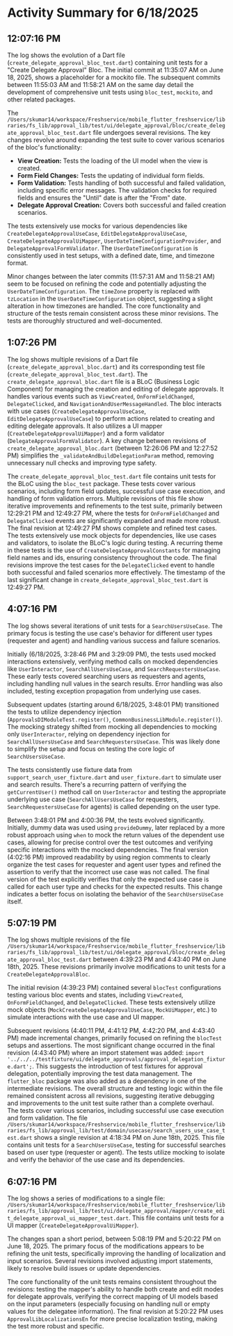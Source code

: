 # Activity Summary for 6/18/2025

## 12:07:16 PM
The log shows the evolution of a Dart file (`create_delegate_approval_bloc_test.dart`) containing unit tests for a "Create Delegate Approval" Bloc.  The initial commit at 11:35:07 AM on June 18, 2025, shows a placeholder for a mockito file. The subsequent commits between 11:55:03 AM and 11:58:21 AM on the same day detail the development of comprehensive unit tests using `bloc_test`, `mockito`, and other related packages.

The `/Users/skumar14/workspace/Freshservice/mobile_flutter_freshservice/libraries/fs_lib/approval_lib/test/ui/delegate_approval/bloc/create_delegate_approval_bloc_test.dart` file undergoes several revisions.  The key changes revolve around expanding the test suite to cover various scenarios of the bloc's functionality:

* **View Creation:** Tests the loading of the UI model when the view is created.
* **Form Field Changes:**  Tests the updating of individual form fields.
* **Form Validation:** Tests handling of both successful and failed validation, including specific error messages.  The validation checks for required fields and ensures the "Until" date is after the "From" date.
* **Delegate Approval Creation:** Covers both successful and failed creation scenarios.

The tests extensively use mocks for various dependencies like `CreateDelegateApprovalUseCase`, `EditDelegateApprovalUseCase`, `CreateDelegateApprovalUiMapper`, `UserDateTimeConfigurationProvider`, and `DelegateApprovalFormValidator`.  The  `UserDateTimeConfiguration` is consistently used in test setups, with a defined date, time, and timezone format.

Minor changes between the later commits (11:57:31 AM and 11:58:21 AM) seem to be focused on refining the code and potentially adjusting the `UserDateTimeConfiguration`. The `timeZone` property is replaced with `tzLocation` in the `UserDateTimeConfiguration` object, suggesting a slight alteration in how timezones are handled.  The core functionality and structure of the tests remain consistent across these minor revisions.  The tests are thoroughly structured and well-documented.


## 1:07:26 PM
The log shows multiple revisions of a Dart file (`create_delegate_approval_bloc.dart`) and its corresponding test file (`create_delegate_approval_bloc_test.dart`).  The `create_delegate_approval_bloc.dart` file is a BLoC (Business Logic Component) for managing the creation and editing of delegate approvals.  It handles various events such as `ViewCreated`, `OnFormFieldChanged`, `DelegateClicked`, and `NavigationAndUserMessageHandled`.  The bloc interacts with use cases (`CreateDelegateApprovalUseCase`, `EditDelegateApprovalUseCase`) to perform actions related to creating and editing delegate approvals. It also utilizes a UI mapper (`CreateDelegateApprovalUiMapper`) and a form validator (`DelegateApprovalFormValidator`).  A key change between revisions of `create_delegate_approval_bloc.dart` (between 12:26:06 PM and 12:27:52 PM) simplifies the `_validateAndBuildDelegationParam` method, removing unnecessary null checks and improving type safety.


The `create_delegate_approval_bloc_test.dart` file contains unit tests for the BLoC using the `bloc_test` package. These tests cover various scenarios, including form field updates, successful use case execution, and handling of form validation errors.  Multiple revisions of this file show iterative improvements and refinements to the test suite, primarily between 12:29:21 PM and 12:49:27 PM, where the tests for `OnFormFieldChanged` and `DelegateClicked` events are significantly expanded and made more robust.  The final revision at 12:49:27 PM shows complete and refined test cases.  The tests extensively use mock objects for dependencies, like use cases and validators, to isolate the BLoC's logic during testing.  A recurring theme in these tests is the use of `CreateDelegateApprovalConstants` for managing field names and ids, ensuring consistency throughout the code.  The final revisions improve the test cases for the `DelegateClicked` event to handle both successful and failed scenarios more effectively. The timestamp of the last significant change in `create_delegate_approval_bloc_test.dart` is 12:49:27 PM.


## 4:07:16 PM
The log shows several iterations of unit tests for a `SearchUsersUseCase`.  The primary focus is testing the use case's behavior for different user types (requester and agent) and handling various success and failure scenarios.

Initially (6/18/2025, 3:28:46 PM and 3:29:09 PM), the tests used mocked interactions extensively, verifying method calls on mocked dependencies like `UserInteractor`, `SearchAllUsersUseCase`, and `SearchRequestersUseCase`.  These early tests covered searching users as requesters and agents, including handling null values in the search results.  Error handling was also included, testing exception propagation from underlying use cases.

Subsequent updates (starting around 6/18/2025, 3:48:01 PM) transitioned the tests to utilize dependency injection (`ApprovalsDIModuleTest.register()`, `CommonBusinessLibModule.register()`).  The mocking strategy shifted from mocking all dependencies to mocking only `UserInteractor`, relying on dependency injection for `SearchAllUsersUseCase` and `SearchRequestersUseCase`.  This was likely done to simplify the setup and focus on testing the core logic of `SearchUsersUseCase`.

The tests consistently use fixture data from `support_search_user_fixture.dart` and `user_fixture.dart` to simulate user and search results.  There's a recurring pattern of verifying the `getCurrentUser()` method call on `UserInteractor` and testing the appropriate underlying use case (`SearchAllUsersUseCase` for requesters, `SearchRequestersUseCase` for agents) is called depending on the user type.

Between 3:48:01 PM and 4:00:36 PM, the tests evolved significantly. Initially, dummy data was used using `provideDummy`, later replaced by a more robust approach using `when` to mock the return values of the dependent use cases, allowing for precise control over the test outcomes and verifying specific interactions with the mocked dependencies. The final version (4:02:16 PM) improved readability by using region comments to clearly organize the test cases for requester and agent user types and refined the assertion to verify that the incorrect use case was not called.  The final version of the test explicitly verifies that only the expected use case is called for each user type and checks for the expected results.  This change indicates a better focus on isolating the behavior of the `SearchUsersUseCase` itself.


## 5:07:19 PM
The log shows multiple revisions of the file `/Users/skumar14/workspace/Freshservice/mobile_flutter_freshservice/libraries/fs_lib/approval_lib/test/ui/delegate_approval/bloc/create_delegate_approval_bloc_test.dart` between 4:39:23 PM and 4:43:40 PM on June 18th, 2025.  These revisions primarily involve modifications to unit tests for a `CreateDelegateApprovalBloc`.

The initial revision (4:39:23 PM) contained several `blocTest` configurations testing various bloc events and states, including `ViewCreated`, `OnFormFieldChanged`, and `DelegateClicked`.  These tests extensively utilize mock objects (`MockCreateDelegateApprovalUseCase`, `MockUiMapper`, etc.) to simulate interactions with the use case and UI mapper.

Subsequent revisions (4:40:11 PM, 4:41:12 PM, 4:42:20 PM, and 4:43:40 PM) made incremental changes, primarily focused on refining the `blocTest` setups and assertions.  The most significant change occurred in the final revision (4:43:40 PM) where an import statement was added: `import '../../../testfixture/ui/delegate_approvals/approval_delegation_fixture.dart';`. This suggests the introduction of test fixtures for approval delegation, potentially improving the test data management.  The `flutter_bloc` package was also added as a dependency in one of the intermediate revisions.  The overall structure and testing logic within the file remained consistent across all revisions, suggesting iterative debugging and improvements to the unit test suite rather than a complete overhaul.  The tests cover various scenarios, including successful use case execution and form validation.
The file `/Users/skumar14/workspace/Freshservice/mobile_flutter_freshservice/libraries/fs_lib/approval_lib/test/domain/usecase/search_users_use_case_test.dart` shows a single revision at 4:18:34 PM on June 18th, 2025. This file contains unit tests for a `SearchUsersUseCase`, testing for successful searches based on user type (requester or agent).  The tests utilize mocking to isolate and verify the behavior of the use case and its dependencies.


## 6:07:16 PM
The log shows a series of modifications to a single file: `/Users/skumar14/workspace/Freshservice/mobile_flutter_freshservice/libraries/fs_lib/approval_lib/test/ui/delegate_approval/mapper/create_edit_delegate_approval_ui_mapper_test.dart`.  This file contains unit tests for a UI mapper (`CreateDelegateApprovalUiMapper`).

The changes span a short period, between 5:08:19 PM and 5:20:22 PM on June 18, 2025.  The primary focus of the modifications appears to be refining the unit tests, specifically improving the handling of localization and input scenarios.  Several revisions involved adjusting import statements, likely to resolve build issues or update dependencies.

The core functionality of the unit tests remains consistent throughout the revisions: testing the mapper's ability to handle both create and edit modes for delegate approvals, verifying the correct mapping of UI models based on the input parameters (especially focusing on handling null or empty values for the delegatee information).  The final revision at 5:20:22 PM uses `ApprovalLibLocalizationsEn` for more precise localization testing, making the test more robust and specific.
